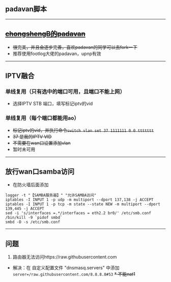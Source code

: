 ## padavan脚本
--------
##  ~~[chongshengB的padavan](https://github.com/chongshengB/rt-n56u)~~
* ~~很完美，并且会逐步完善，喜欢padavan的同学可以去fork一下~~
* 推荐使用footlog大佬的padavan，upnp有效
------
## IPTV融合
### 单线复用（只有选中的端口可用，且端口不能上网）
* 选择IPTV STB 端口，填写标记iptv的vid
### 单线复用（每个端口都能用ao）
* ~~标记iptv的vid，并执行命令``` switch vlan set 37 1111111 0 0 ttttttt ```~~
* ~~37 是我的IPTV VID~~
* ~~不需要在wan口设置添加vlan~~
* 暂时未可用
-------
## 放行wan口samba访问
* 在防火墙后面添加
```
logger -t "【SAMBA服务器】" "允许SAMBA访问"
iptables -I INPUT 1 -p udp -m multiport --dport 137,138 -j ACCEPT 
iptables -I INPUT 1 -p tcp -m state --state NEW -m multiport --dport 139,445 -j ACCEPT
sed -i 's/interfaces =.*/interfaces = eth2.2 br0/' /etc/smb.conf
/bin/kill -9 `pidof smbd`
smbd -D -s /etc/smb.conf
```
-----
## 问题
1. 路由器无法访问https://raw.githubusercontent.com
* 解决：在 自定义配置文件 "dnsmasq.servers" 中添加``` server=/raw.githubusercontent.com/8.8.8.8#53 ```
~~* 不能nat1~~
